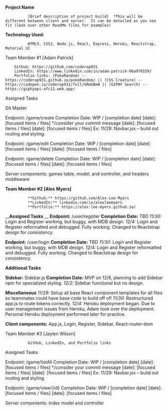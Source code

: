 **Project Name**

              [Brief description of project build]  *This will be different between client and server.  It can be detailed as you see fit (look over other ReadMe files for examples)

**Technology Used:**

              HTML5, CSS3, Node.js, React, Express, Heroku, Reactstrap, Material UI

Team Member #1  [Adam Patrick]

        Github: https://github.com/coderap931
        LinkedIn: https://www.linkedin.com/in/adam-patrick-06a970159/
        Portfolio links: (PokeRandom) -- https://coderap931.github.io/pokeRandom/ || (CSS Creature) -- https://codepen.io/coderap931/full/GRmbBeW || (GIPHY Search) -- https://giphyapi-afc12.web.app/

Assigned Tasks

Git Master

Endpoint: /game/create
Completion Date: WIP / [completion date]
[date]: [focused items / files] */consider your commit message
[date]: [focused items / files]
[date]: [focused items / files]
Ex: 11/29: Navbar.jsx – build out routing and styling.

Endpoint: /game/edit
Completion Date: WIP / [completion date]
[date]: [focused items / files]
[date]: [focused items / files]

Endpoint: /game/delete
Completion Date: WIP / [completion date]
[date]: [focused items / files]
[date]: [focused items / files]

Server components: games table, model, and controller, and headers middleware
 

__**Team Member #2  [Alex Myers]**__

              **Github:** https://github.com/Alex-Lee-Myers
              **LinkedIn:** linkedin.com/in/alexleemyers
              **Portfolio:** https://alex-lee-myers.github.io/

__**Assigned Tasks**
__
**Endpoint:** /user/register
__Completion Date:__ TBD
*11/30:* Login and Register working, but buggy, with MDB design.
*12/4:* Login and Register reformatted and debugged. Fully working. Changed to Reactstrap design for consistency.

**Endpoint:** /user/login
__Completion Date:__ TBD
*11/30:* Login and Register working, but buggy, with MDB design.
*12/4:* Login and Register reformatted and debugged. Fully working. Changed to Reactstrap design for consistency.

__**Additional Tasks**__ 

**Sidebar:** Sidebar.js
__Completion Date:__ MVP on 12/6, planning to add Sidebar npm for specialized styling.
*12/2*: Sidebar functional but no design. 

**Miscellaneous**
*11/29:* Setup all base React component templates for all files so teammates could have base code to build off of!
*11/30:* Restructured app.js to route tokens correctly.
*12/4:* Heroku deployment began. Due to user management issues from Heroku, Adam took over the deployment. Personal Heroku deployment performed later for practice. 

**Client components:** App.js, Login, Register, Sidebar, React-router-dom
 

Team Member #3  [Jaylen Wilson]

              GitHub, LinkedIn, and Portfolio links

Assigned Tasks

Endpoint: /game/listAll
Completion Date: WIP / [completion date]
[date]: [focused items / files] */consider your commit message
[date]: [focused items / files]
[date]: [focused items / files]
Ex: 11/29: Navbar.jsx – build out routing and styling.

Endpoint: /game/view/{id}
Completion Date: WIP / [completion date]
[date]: [focused items / files]
[date]: [focused items / files]

Server components: index model and controller